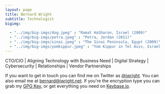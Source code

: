 ```yaml
---
layout: page
title: Bernard Wright
subtitle: Technologist
bigimg:
   
  - "../img/big-imgs/dog.jpeg" : "Ramat HaSharon, Israel (2009)"
  - "../img/big-imgs/petra.jpeg" : "Petra, Jordan (2011)"
  - "../img/big-imgs/sinai.jpeg" : "The Sinai Peninsula, Egypt (2009)"
  - "../img/big-imgs/yomkippur.jpeg" : "Yom Kippur in Tel Aviv, Israel (2009)"
---
```


CTO/CIO | Aligning Technology with Business Need | Digital Strategy | Cybersecurity | Relationships | Vendor Partnerships

If you want to get in touch you can find me on Twitter as [@iwright](http://twitter.com/iwright). You can also email me at [bernard@iwright.net](mailto:bernard@iwright.net). If you're the encryption type you can grab my [GPG Key](http://iwright.net/gpg.txt), or get everything you need on [Keybase.io](https://keybase.io/iwright).


